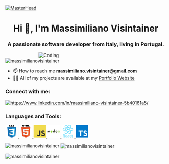 [![MasterHead](https://i.pinimg.com/originals/2f/f4/28/2ff428006f3ade5f10beac69372062ab.gif)]()

<h1 align="center">Hi 👋, I'm Massimiliano Visintainer</h1>
<h3 align="center">A passionate software developer from Italy, living in Portugal.</h3>
<img align="right" alt="Coding" width="400" src="https://cdn.dribbble.com/users/1162077/screenshots/3848914/programmer.gif" />

<p align="left"> <img src="https://komarev.com/ghpvc/?username=massimilianovisintainer&label=Profile%20views&color=0e75b6&style=flat" alt="massimilianovisintainer" /> </p>

- 📫 How to reach me **massimiliano.visintainer@gmail.com**
- 👨‍💻 All of my projects are available at my [Portfolio Website](https://massimilianovisintainer.github.io/portfolio/)

<h3 align="left">Connect with me:</h3>
<p align="left">
<a href="https://www.linkedin.com/in/massimiliano-visintainer-5b40161a5/" target="blank"><img align="center" src="https://raw.githubusercontent.com/rahuldkjain/github-profile-readme-generator/master/src/images/icons/Social/linked-in-alt.svg" alt="https://www.linkedin.com/in/massimiliano-visintainer-5b40161a5/" height="30" width="40" /></a>
</p>

<h3 align="left">Languages and Tools:</h3>
<p align="left"> <a href="https://www.w3schools.com/css/" target="_blank" rel="noreferrer"> <img src="https://raw.githubusercontent.com/devicons/devicon/master/icons/css3/css3-original-wordmark.svg" alt="css3" width="40" height="40"/> </a> <a href="https://www.w3.org/html/" target="_blank" rel="noreferrer"> <img src="https://raw.githubusercontent.com/devicons/devicon/master/icons/html5/html5-original-wordmark.svg" alt="html5" width="40" height="40"/> </a> <a href="https://developer.mozilla.org/en-US/docs/Web/JavaScript" target="_blank" rel="noreferrer"> <img src="https://raw.githubusercontent.com/devicons/devicon/master/icons/javascript/javascript-original.svg" alt="javascript" width="40" height="40"/> </a> <a href="https://nodejs.org" target="_blank" rel="noreferrer"> <img src="https://raw.githubusercontent.com/devicons/devicon/master/icons/nodejs/nodejs-original-wordmark.svg" alt="nodejs" width="40" height="40"/> </a> <a href="https://reactjs.org/" target="_blank" rel="noreferrer"> <img src="https://raw.githubusercontent.com/devicons/devicon/master/icons/react/react-original-wordmark.svg" alt="react" width="40" height="40"/> </a> <a href="https://www.typescriptlang.org/" target="_blank" rel="noreferrer"> <img src="https://raw.githubusercontent.com/devicons/devicon/master/icons/typescript/typescript-original.svg" alt="typescript" width="40" height="40"/> </a> </p>

<p><img align="left" src="https://github-readme-stats.vercel.app/api/top-langs?username=massimilianovisintainer&show_icons=true&locale=en&layout=compact" alt="massimilianovisintainer" /></p>

<p>&nbsp;<img align="center" src="https://github-readme-stats.vercel.app/api?username=massimilianovisintainer&show_icons=true&locale=en" alt="massimilianovisintainer" /></p>

<p><img align="center" src="https://github-readme-streak-stats.herokuapp.com/?user=massimilianovisintainer&" alt="massimilianovisintainer" /></p>
